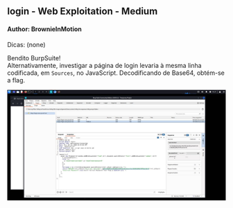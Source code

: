 ## login - Web Exploitation - Medium
#### Author: BrownieInMotion

Dicas: (none)

Bendito BurpSuite! <br>
Alternativamente, investigar a página de login levaria à mesma linha codificada, em `Sources`, no JavaScript. Decodificando de Base64, obtém-se a flag.

<p align="center">
  <img src="imagens/login.jpeg" alt="Burp Suite Target">
</p>
